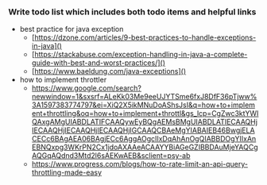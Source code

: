 ### Write todo list which includes both todo items and helpful links

- best practice for java exception
  - [https://dzone.com/articles/9-best-practices-to-handle-exceptions-in-java]()
  - [https://stackabuse.com/exception-handling-in-java-a-complete-guide-with-best-and-worst-practices/]()
  - [https://www.baeldung.com/java-exceptions]()
- how to implement throttler
  - https://www.google.com/search?newwindow=1&sxsrf=ALeKk03Me9eeUJYTSme6fxJ8DfF36pTjww%3A1597383774797&ei=XiQ2X5ikMNuDoAShsJsI&q=how+to+implement+throttling&oq=how+to+implement+throttl&gs_lcp=CgZwc3ktYWIQAxgAMgUIABDLATIFCAAQywEyBQgAEMsBMgUIABDLATIECAAQHjIECAAQHjIECAAQHjIECAAQHjIGCAAQCBAeMgYIABAIEB46BwgjELACECc6BAgAEA06BAgjECc6AggAOgcIIxDqAhAnOgQIABBDOgYIIxAnEBNQxpg3WKrPN2Cx1jdoAXAAeACAAYYBiAGeGZIBBDAuMjeYAQCgAQGqAQdnd3Mtd2l6sAEKwAEB&sclient=psy-ab
  - https://www.progress.com/blogs/how-to-rate-limit-an-api-query-throttling-made-easy
